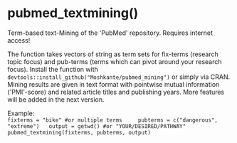 # pubmed_textmining()
Term-based text-Mining of the 'PubMed' repository.
Requires internet access!

The function takes vectors of string as term sets for fix-terms (research topic focus) and pub-terms (terms which can pivot around your research focus).
Install the function with `devtools::install_github("Moshkante/pubmed_mining")` or simply via CRAN.
Mining results are given in text format with pointwise mutual information ('PMI'-score) and related article titles and publishing years.
More features will be added in the next version.

Example:  
`fixterms = "bike" #or multiple terms    
pubterms = c("dangerous", "extreme")  
output = getwd() #or "YOUR/DESIRED/PATHWAY"  
pubmed_textmining(fixterms, pubterms, output)`  
